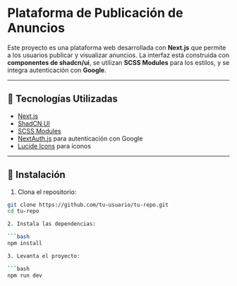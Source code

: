 # Plataforma de Publicación de Anuncios

Este proyecto es una plataforma web desarrollada con **Next.js** que permite a los usuarios publicar y visualizar anuncios. La interfaz está construida con **componentes de shadcn/ui**, se utilizan **SCSS Modules** para los estilos, y se integra autenticación con **Google**.

---

## 🧱 Tecnologías Utilizadas

- [Next.js](https://nextjs.org/)
- [ShadCN UI](https://ui.shadcn.com/)
- [SCSS Modules](https://nextjs.org/docs/pages/building-your-application/styling/css-modules)
- [NextAuth.js](https://next-auth.js.org/) para autenticación con Google
- [Lucide Icons](https://lucide.dev/) para íconos

---

## 🚀 Instalación

1. Clona el repositorio:

````bash
git clone https://github.com/tu-usuario/tu-repo.git
cd tu-repo

2. Instala las dependencias:

```bash
npm install

3. Levanta el proyecto:

```bash
npm run dev
````

